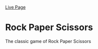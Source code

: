 <a href="https://codingfunky.github.io/Rock-Paper-Scissors/">Live Page</a>

# Rock Paper Scissors
 The classic game of Rock Paper Scissors
